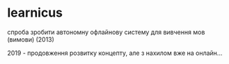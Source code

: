 # learnicus
спроба зробити автономну офлайнову систему для вивчення мов (вимови) (2013)

2019 - продовження розвитку концепту, але з нахилом вже на онлайн...
